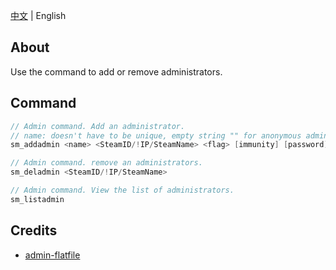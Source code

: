 [中文](./README.md) | English

## About
Use the command to add or remove administrators.

## Command
```c
// Admin command. Add an administrator.
// name: doesn't have to be unique, empty string "" for anonymous administrators.
sm_addadmin <name> <SteamID/!IP/SteamName> <flag> [immunity] [password]

// Admin command. remove an administrators.
sm_deladmin <SteamID/!IP/SteamName>

// Admin command. View the list of administrators.
sm_listadmin
```

## Credits
- [admin-flatfile](https://github.com/alliedmodders/sourcemod/tree/master/plugins/admin-flatfile) 

